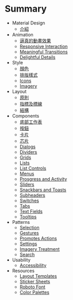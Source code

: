 # Summary

* Material Design 
	* [介紹](material-design-introduction.md)
* Animation
	* [逼真的動畫效果](animation-authentic-motion.md)
	* [Responsive Interaction](animation-responsive-interaction.md)
	* [Meaningful Transitions](animation-meaningful-transitions.md)
	* [Delightful Details](animation-delightful-details.md)
* Style
	* [顏色](style-color.md)
	* [排版樣式](style-typography.md)
	* [Icons](style-icons.md)
	* [Imagery](style-imagery.md)
* Layout
	* [原則](layout-principles.md)
	* [指標及標線](layout-metrics-and-keylines.md)
	* [結構](layout-structure.md)
* Components
	* [底部工作表](components-bottom-sheets.md)
	* [按鈕](components-buttons.md)
	* [卡片](components-cards.md)
	* [芯片](components-chips.md)
	* [Dialogs](components-dialogs.md)
	* [Dividers](components-dividers.md)
	* [Grids](components-grids.md)
	* [Lists](components-lists.md)
	* [List Controls](components-list-controls.md)
	* [Menus](components-menus.md)
	* [Prosgress and Activity](components-prosgress-and-activity.md)
	* [Sliders](components-sliders.md)
	* [Snackbars and Toasts](components-snackbars-and-toasts.md)
	* [Subheaders](components-subheaders.md)
	* [Switches](components-switches.md)
	* [Tabs](components-tabs.md)
	* [Text Fields](components-text-fields.md)
	* [Tooltips](components-tooltips.md)
* Patterns
	* [Selection](patterns-selection.md)
	* [Gestures](patterns-gestures.md)
	* [Promotes Actions](patterns-promotes-actions.md)
	* [Settings](patterns-settings.md)
	* [Imagery Treatment](patterns-imagery-treatment.md)
	* [Search](patterns-search.md)
* Usability
	* [Accessibility](usability-accessibility.md)
* Resources
	* [Layout Templates](resources-layout-templates.md)
	* [Sticker Sheets](resources-sticker-sheets.md)
	* [Roboto Font](resources-roboto-font.md)
	* [Color Palettes](resources-color-palettes.md)












 









